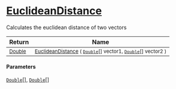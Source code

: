 # [EuclideanDistance](./DtwPy-100664207.md)

Calculates the euclidean distance of two vectors

| Return | Name | 
| --- | --- | 
| <sub>[Double](https://docs.microsoft.com/en-us/dotnet/api/System.Double)</sub>| <sub>[EuclideanDistance](./DtwPy-100664207.md) ( [`Double`](https://docs.microsoft.com/en-us/dotnet/api/System.Double)[] vector1, [`Double`](https://docs.microsoft.com/en-us/dotnet/api/System.Double)[] vector2 )</sub>| <br>


#### Parameters
[`Double`](https://docs.microsoft.com/en-us/dotnet/api/System.Double)[], [`Double`](https://docs.microsoft.com/en-us/dotnet/api/System.Double)[]